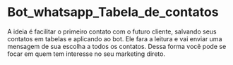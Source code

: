 # Bot_whatsapp_Tabela_de_contatos
A ideia é facilitar o primeiro contato com o futuro cliente, salvando seus contatos em tabelas e aplicando ao bot. Ele fara a leitura e vai enviar uma mensagem de sua escolha a todos os contatos. Dessa forma você pode se focar em quem tem interesse no seu marketing direto.
